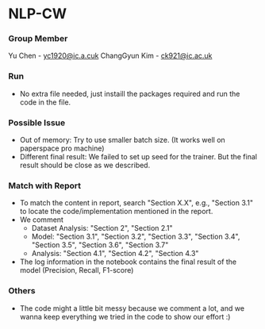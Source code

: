 # NLP-CW

### Group Member
Yu Chen - yc1920@ic.a.cuk
ChangGyun Kim - ck921@ic.ac.uk

### Run
- No extra file needed, just instaill the packages required and run the code in the file.

### Possible Issue
- Out of memory: Try to use smaller batch size. (It works well on paperspace pro machine)
- Different final result: We failed to set up seed for the trainer. But the final result should be close as we described.

### Match with Report
- To match the content in report, search "Section X.X", e.g., "Section 3.1" to locate the code/implementation mentioned in the report.
- We comment 
  - Dataset Analysis: "Section 2", "Section 2.1"
  - Model: "Section 3.1", "Section 3.2", "Section 3.3", "Section 3.4", "Section 3.5", "Section 3.6", "Section 3.7"
  - Analysis: "Section 4.1", "Section 4.2", "Section 4.3"
- The log information in the notebook contains the final result of the model (Precision, Recall, F1-score)

### Others
- The code might a little bit messy because we comment a lot, and we wanna keep everything we tried in the code to show our effort :)
